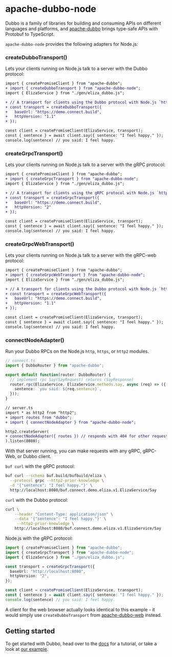 # apache-dubbo-node

Dubbo is a family of libraries for building and consuming APIs on different languages and platforms, and 
[apache-dubbo](https://www.npmjs.com/package/apache-dubbo) brings type-safe APIs with Protobuf to 
TypeScript.

`apache-dubbo-node` provides the following adapters for Node.js:

### createDubboTransport()

Lets your clients running on Node.js talk to a server with the Dubbo protocol:

```diff
import { createPromiseClient } from "apache-dubbo";
+ import { createDubboTransport } from "apache-dubbo-node";
import { ElizaService } from "./gen/eliza_dubbo.js";

+ // A transport for clients using the Dubbo protocol with Node.js `http` module
+ const transport = createDubboTransport({
+   baseUrl: "https://demo.connect.build",
+   httpVersion: "1.1"
+ });

const client = createPromiseClient(ElizaService, transport);
const { sentence } = await client.say({ sentence: "I feel happy." });
console.log(sentence) // you said: I feel happy.
```

### createGrpcTransport()

Lets your clients running on Node.js talk to a server with the gRPC protocol:

```diff
import { createPromiseClient } from "apache-dubbo";
+ import { createGrpcTransport } from "apache-dubbo-node";
import { ElizaService } from "./gen/eliza_dubbo.js";

+ // A transport for clients using the gRPC protocol with Node.js `http2` module
+ const transport = createGrpcTransport({
+   baseUrl: "https://demo.connect.build",
+   httpVersion: "2"
+ });

const client = createPromiseClient(ElizaService, transport);
const { sentence } = await client.say({ sentence: "I feel happy." });
console.log(sentence) // you said: I feel happy.
```

### createGrpcWebTransport()

Lets your clients running on Node.js talk to a server with the gRPC-web protocol:

```diff
import { createPromiseClient } from "apache-dubbo";
+ import { createGrpcWebTransport } from "apache-dubbo-node";
import { ElizaService } from "./gen/eliza_dubbo.js";

+ // A transport for clients using the Dubbo protocol with Node.js `http` module
+ const transport = createGrpcWebTransport({
+   baseUrl: "https://demo.connect.build",
+   httpVersion: "1.1"
+ });

const client = createPromiseClient(ElizaService, transport);
const { sentence } = await client.say({ sentence: "I feel happy." });
console.log(sentence) // you said: I feel happy.
```


### connectNodeAdapter()

Run your Dubbo RPCs on the Node.js `http`, `https`, or `http2` modules.

```ts
// connect.ts
import { DubboRouter } from "apache-dubbo";

export default function(router: DubboRouter) {
  // implement rpc Say(SayRequest) returns (SayResponse)
  router.rpc(ElizaService, ElizaService.methods.say, async (req) => ({
    sentence: `you said: ${req.sentence}`,
  }));
}
```

```diff
// server.ts
import * as http2 from "http2";
+ import routes from "dubbo";
+ import { connectNodeAdapter } from "apache-dubbo-node";

http2.createServer(
+ connectNodeAdapter({ routes }) // responds with 404 for other requests
).listen(8080);
```


With that server running, you can make requests with any gRPC, gRPC-Web, or Dubbo client.

`buf curl` with the gRPC protocol:

```bash
buf curl --schema buf.build/bufbuild/eliza \
  --protocol grpc --http2-prior-knowledge \
  -d '{"sentence": "I feel happy."}' \
  http://localhost:8080/buf.connect.demo.eliza.v1.ElizaService/Say
```

`curl` with the Dubbo protocol:

```bash
curl \
    --header "Content-Type: application/json" \
    --data '{"sentence": "I feel happy."}' \
     --http2-prior-knowledge \
    http://localhost:8080/buf.connect.demo.eliza.v1.ElizaService/Say
```

Node.js with the gRPC protocol:

```ts
import { createPromiseClient } from "apache-dubbo";
import { createGrpcTransport } from "apache-dubbo-node";
import { ElizaService } from "./gen/eliza_dubbo.js";

const transport = createGrpcTransport({
  baseUrl: "http://localhost:8080",
  httpVersion: "2",
});

const client = createPromiseClient(ElizaService, transport);
const { sentence } = await client.say({ sentence: "I feel happy." });
console.log(sentence) // you said: I feel happy.
```

A client for the web browser actually looks identical to this example - it would
simply use `createDubboTransport` from [apache-dubbo-web](https://www.npmjs.com/package/apache-dubbo-web) 
instead.


## Getting started

To get started with Dubbo, head over to the [docs](https://cn.dubbo.apache.org/zh-cn/overview/quickstart/) 
for a tutorial, or take a look at [our example](https://github.com/apache/dubbo-js/tree/dubbo3/example/). 
